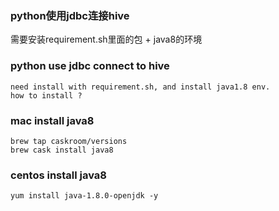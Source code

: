 ### python使用jdbc连接hive
需要安装requirement.sh里面的包 + java8的环境

### python use jdbc connect to hive
```
need install with requirement.sh, and install java1.8 env.
how to install ? 
```

### mac install java8
```
brew tap caskroom/versions
brew cask install java8
```

### centos install java8
`yum install java-1.8.0-openjdk -y`

